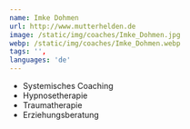 ```yaml
---
name: Imke Dohmen
url: http://www.mutterhelden.de
image: /static/img/coaches/Imke_Dohmen.jpg
webp: /static/img/coaches/Imke_Dohmen.webp
tags: '',
languages: 'de'
---
```


<ul><li>Systemisches Coaching</li><li>Hypnosetherapie</li><li>Traumatherapie</li><li>Erziehungsberatung</li></ul>